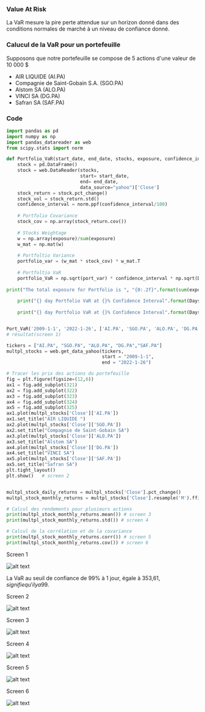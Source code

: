 
### Value At Risk

La VaR mesure la pire perte attendue sur un horizon donné dans des conditions normales de marché à un niveau de confiance donné.

### Calucul de la VaR pour un portefeuille
Supposons que notre portefeuille se compose de 5 actions d'une valeur de 10 000 $ 
- AIR LIQUIDE (AI.PA) 
- Compagnie de Saint-Gobain S.A. (SGO.PA)
- Alstom SA (ALO.PA)
- VINCI SA (DG.PA)
- Safran SA (SAF.PA)

### Code 
```python 
import pandas as pd
import numpy as np
import pandas_datareader as web
from scipy.stats import norm

def Portfolio_VaR(start_date, end_date, stocks, exposure, confidence_interval, Days):
    stock = pd.DataFrame()
    stock = web.DataReader(stocks,
                           start= start_date, 
                           end= end_date,
                           data_source="yahoo")['Close']
    stock_return = stock.pct_change()
    stock_vol = stock_return.std()
    confidence_interval = norm.ppf(confidence_interval/100)
    
    # Portfolio Covariance 
    stock_cov = np.array(stock_return.cov())
    
    # Stocks Weightage
    w = np.array(exposure)/sum(exposure)
    w_mat = np.mat(w)
    
    # Portfoltio Variance
    portfolio_var = (w_mat * stock_cov) * w_mat.T
    
    # Portfoltio VaR
    portfolio_VaR = np.sqrt(port_var) * confidence_interval * np.sqrt(Days)
    
print("The total exposure for Portfolio is ", "{0:.2f}".format(sum(exposure)),"USD")
    
    print("{} day Portfolio VaR at {}% Confidence Interval".format(Days,confidence_interval), "is", port_VaR)
     
    print("{} day Portfolio VaR at {}% Confidence Interval".format(Days,confidence_interval), "is USD", port_VaR*sum(exposure))


Port_VaR('2009-1-1', '2022-1-26', ['AI.PA', 'SGO.PA', 'ALO.PA', 'DG.PA','SAF.PA'], [2000, 2000, 2000, 2000, 2000], 99, 1)
# résultat(screen 1)

tickers = ["AI.PA", "SGO.PA", "ALO.PA", "DG.PA","SAF.PA"]
multpl_stocks = web.get_data_yahoo(tickers,
                                   start = "2009-1-1",
                                   end = "2022-1-26")

# Tracer les prix des actions du portefeuille
fig = plt.figure(figsize=(12,6))
ax1 = fig.add_subplot(321)
ax2 = fig.add_subplot(322)
ax3 = fig.add_subplot(323)
ax4 = fig.add_subplot(324)
ax5 = fig.add_subplot(325)
ax1.plot(multpl_stocks['Close']['AI.PA'])
ax1.set_title("AIR LIQUIDE ")
ax2.plot(multpl_stocks['Close']['SGO.PA'])
ax2.set_title("Compagnie de Saint-Gobain SA")
ax3.plot(multpl_stocks['Close']['ALO.PA'])
ax3.set_title("Alstom SA")
ax4.plot(multpl_stocks['Close']['DG.PA'])
ax4.set_title("VINCI SA")
ax5.plot(multpl_stocks['Close']['SAF.PA'])
ax5.set_title("Safran SA")
plt.tight_layout()
plt.show()   # screen 2


multpl_stock_daily_returns = multpl_stocks['Close'].pct_change()
multpl_stock_monthly_returns = multpl_stocks['Close'].resample('M').ffill().pct_change()

# Calcul des rendements pour plusieurs actions
print(multpl_stock_monthly_returns.mean()) # screen 3
print(multpl_stock_monthly_returns.std()) # screen 4

# Calcul de la corrélation et de la covariance
print(multpl_stock_monthly_returns.corr()) # screen 5
print(multpl_stock_monthly_returns.cov()) # screen 6

```

Screen 1

![alt text](https://i.ibb.co/0rqxxMw/screen-01.png)


La VaR au seuil de confiance de 99% à 1 jour, égale à 353,61$, signifie qu'il y a 99% de chances pour que la pertes associée à la détention des actifs composant le Portfeuille n'excéde pas 353,61$.

Screen 2

![alt text](https://i.ibb.co/rpWsf9N/screen-02.png)

Screen 3

![alt text](https://i.ibb.co/3W9wxzd/screen-04.png)

Screen 4

![alt text](https://i.ibb.co/PNGtwsW/screen-05.png)

Screen 5

![alt text](https://i.ibb.co/Xxhqsf7/screen-06.png)

Screen 6

![alt text](https://i.ibb.co/zVHbcs7/screen-07.png)


